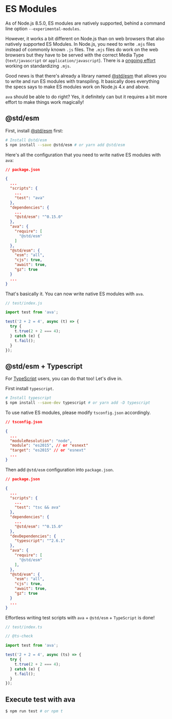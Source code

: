 # ES Modules

As of Node.js 8.5.0, ES modules are natively supported, behind a command line option `--experimental-modules`.

However, it works a bit different on Node.js than on web browsers that also natively supported ES Modules. In Node.js, you need to write `.mjs` files instead of commonly known `.js` files. The `.mjs` files do work on the web browsers but they have to be served with the correct Media Type (`text/javascript` or `application/javascript`). There is a [ongoing effort](https://tools.ietf.org/html/draft-bfarias-javascript-mjs-00) working on standardizing `.mjs`.

Good news is that there's already a library named [@std/esm](https://github.com/standard-things/esm) that allows you to write and run ES modules with transpiling. It basically does everything the specs says to make ES modules work on Node.js 4.x and above.

`ava` should be able to do right? Yes, it definitely can but it requires a bit more effort to make things work magically!

## @std/esm

First, install [@std/esm](https://github.com/standard-things/esm) first:

```sh
# Install @std/esm
$ npm install --save @std/esm # or yarn add @std/esm
```

Here's all the configuration that you need to write native ES modules with `ava`:

```json
// package.json

{
  ...
  "scripts": {
    ...
    "test": "ava"
  },
  "dependencies": {
    ...
    "@std/esm": "^0.15.0"
  },
  "ava": {
    "require": [
      "@std/esm"
    ]
  },
  "@std/esm": {
    "esm": "all",
    "cjs": true,
    "await": true,
    "gz": true
  }
  ...
}
```

That's basically it. You can now write native ES modules with `ava`.

```js
// test/index.js

import test from 'ava';

test('2 + 2 = 4', async (t) => {
  try {
    t.true(2 + 2 === 4);
  } catch (e) {
    t.fail();
  }
});
```

## @std/esm + Typescript

For [TypeScript](https://github.com/Microsoft/TypeScript) users, you can do that too! Let's dive in.

First install `typescript`.

```sh
# Install typescript
$ npm install --save-dev typescript # or yarn add -D typescript
```

To use native ES modules, please modify `tsconfig.json` accordingly.

```json
// tsconfig.json

{
  ...
  "moduleResolution": "node",
  "module": "es2015", // or "esnext"
  "target": "es2015" // or "esnext"
  ...
}
```

Then add `@std/esm` configuration into `package.json`.

```json
// package.json

{
  ...
  "scripts": {
    ...
    "test": "tsc && ava"
  },
  "dependencies": {
    ...
    "@std/esm": "^0.15.0"
  },
  "devDependencies": {
    "typescript": "^2.6.1"
  },
  "ava": {
    "require": [
      "@std/esm"
    ],
  },
  "@std/esm": {
    "esm": "all",
    "cjs": true,
    "await": true,
    "gz": true
  }
  ...
}
```

Effortless writing test scripts with `ava` + `@std/esm` + `TypeScript` is done!

```ts
// test/index.ts

// @ts-check

import test from 'ava';

test('2 + 2 = 4', async (ts) => {
  try {
    t.true(2 + 2 === 4);
  } catch (e) {
    t.fail();
  }
});
```

## Execute test with ava

```sh
$ npm run test # or npm t
```
